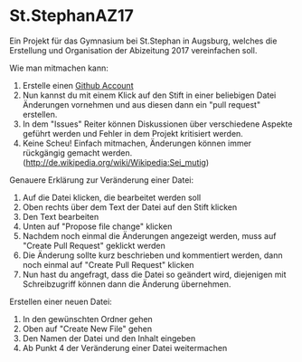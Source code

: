 # St.StephanAZ17 #
Ein Projekt für das Gymnasium bei St.Stephan in Augsburg, welches die Erstellung und Organisation der Abizeitung 2017 vereinfachen soll.

Wie man mitmachen kann:
  1. Erstelle einen [Github Account](https://github.com/join)
  2. Nun kannst du  mit einem Klick auf den Stift in einer beliebigen Datei Änderungen vornehmen und aus diesen dann ein "pull request" erstellen.
  3. In dem "Issues" Reiter können Diskussionen über verschiedene Aspekte geführt werden und Fehler in dem Projekt kritisiert werden.
  4. Keine Scheu! Einfach mitmachen, Änderungen können immer rückgängig gemacht werden. (http://de.wikipedia.org/wiki/Wikipedia:Sei_mutig)

Genauere Erklärung zur Veränderung einer Datei:
  1. Auf die Datei klicken, die bearbeitet werden soll
  2. Oben rechts über dem Text der Datei auf den Stift klicken
  3. Den Text bearbeiten
  4. Unten auf "Propose file change" klicken
  5. Nachdem noch einmal die Änderungen angezeigt werden, muss auf "Create Pull Request" geklickt werden
  6. Die Änderung sollte kurz beschrieben und kommentiert werden, dann noch einmal auf "Create Pull Request" klicken
  7. Nun hast du angefragt, dass die Datei so geändert wird, diejenigen mit Schreibzugriff können dann die Änderung übernehmen.

Erstellen einer neuen Datei:
  1. In den gewünschten Ordner gehen
  2. Oben auf "Create New File" gehen
  3. Den Namen der Datei und den Inhalt eingeben
  4. Ab Punkt 4 der Veränderung einer Datei weitermachen
